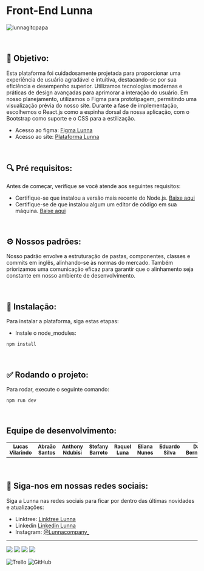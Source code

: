 # Front-End Lunna

![lunnagitcpapa](https://github.com/LunnaCompany/.github/assets/147529312/e4bfbd0e-f45f-4a94-82b8-e6a8f64811ac)

<br/>

<h2> 🎯 Objetivo:</h2>
   <p>
     Esta plataforma foi cuidadosamente projetada para proporcionar uma experiência de usuário agradável e intuitiva, destacando-se por sua eficiência e desempenho superior. Utilizamos tecnologias modernas e práticas de design avançadas para aprimorar a interação do usuário. Em nosso planejamento, utilizamos o Figma para prototipagem, permitindo uma visualização prévia do nosso site. Durante a fase de implementação, escolhemos o React.js como a espinha dorsal da nossa aplicação, com o Bootstrap como suporte e o CSS para a estilização.
   </p>

- Acesso ao figma: [Figma Lunna](https://www.figma.com/design/hOaA27Az8sJmRZSZWvkUpg/Prot%C3%B3tipo-Lunna?node-id=213-1870&t=vEs0IOWQ9YU2ekYj-0)
- Acesso ao site: [Plataforma Lunna](https://lunnacompany.github.io/Lunna/)
<br/>

<h2> 🔍 Pré requisitos:</h2>
   <p>
      Antes de começar, verifique se você atende aos seguintes requisitos:
   </p>

- Certifique-se que instalou a versão mais recente do Node.js.  [Baixe aqui](https://nodejs.org/en)
- Certifique-se de que instalou algum um editor de código em sua máquina. [Baixe aqui](https://code.visualstudio.com/)
<br/>

<h2> ⚙️ Nossos padrões:</h2>
   <p>
      Nosso padrão envolve a estruturação de pastas, componentes, classes e commits em inglês, alinhando-se às normas do mercado. Também priorizamos uma comunicação eficaz para garantir que o alinhamento seja constante em nosso ambiente de desenvolvimento.
   </p>
<br/>

<h2> 🚀 Instalação:</h2>
   <p>
      Para instalar a plataforma, siga estas etapas:
   </p>

- Instale o node_modules:
```
npm install
```
<br/>

<h2> ✅ Rodando o projeto:</h2>
   <p>
      Para rodar, execute o seguinte comando:
   </p>
   
```
npm run dev
```
<br/>

<h2>Equipe de desenvolvimento:</h2>

<table>
  <tr>
    <td align="center">
      <a href="https://github.com/LucasVilarindo" title="Lucas Vilarindo">
        <sub>
          <b>Lucas Vilarindo</b>
        </sub>
      </a>
    </td>
    <td align="center">
      <a href="https://github.com/TechAbraao" title="Abraão Santos">
        <sub>
          <b>Abraão Santos</b>
        </sub>
      </a>
    </td>
    <td align="center">
      <a href="https://github.com/anthonyDev01" title="Anthony Ndubisi">
        <sub>
          <b>Anthony Ndubisi</b>
        </sub>
      </a>
    </td>
     <td align="center">
      <a href=https://github.com/Stefany3108" title="Stefany Barreto">
        <sub>
          <b>Stefany Barreto</b>
        </sub>
      </a>
    </td>
     <td align="center">
      <a href=https://github.com/Lulunna" title="Raquel Luna">
        <sub>
          <b>Raquel Luna</b>
        </sub>
      </a>
    </td>
     <td align="center">
      <a href="https://github.com/Eliana100" title="Eliana Nunes">
        <sub>
          <b>Eliana Nunes</b>
        </sub>
      </a>
    </td>
 <td align="center">
      <a href="https://github.com/EduardoS-Silva" title="Eduardo Silva">
        <sub>
          <b>Eduardo Silva</b>
        </sub>
      </a>
    </td>
     <td align="center">
      <a href="https://github.com/DaviBMachado" title="Davi Bernardes">
        <sub>
          <b>Davi Bernardes</b>
        </sub>
      </a>
    </td>
  </tr>
</table>
<br/>

## 📱 Siga-nos em nossas redes sociais:

Siga a Lunna nas redes sociais para ficar por dentro das últimas novidades e atualizações:

- Linktree: [Linktree Lunna](https://linktr.ee/lunnacompany)
- Linkedin [Linkedin Lunna](https://www.linkedin.com/company/lunnacompany/)
- Instagram: [@Lunnacompany_](https://www.instagram.com/lunnacompany/)


<hr>

<div>
<img src="https://img.shields.io/badge/React-20232A?style=for-the-badge&logo=react&logoColor=61DAFB" />
<img src="https://img.shields.io/badge/CSS3-1572B6?style=for-the-badge&logo=css3&logoColor=white" />
<img src="https://img.shields.io/badge/Bootstrap-563D7C?style=for-the-badge&logo=bootstrap&logoColor=white" />
<img src="https://img.shields.io/badge/React_Router-CA4245?style=for-the-badge&logo=react-router&logoColor=white" />

![Trello](https://img.shields.io/badge/Trello-%23026AA7.svg?style=for-the-badge&logo=Trello&logoColor=white)
![GitHub](https://img.shields.io/badge/github-%23121011.svg?style=for-the-badge&logo=github&logoColor=white)
</div>
